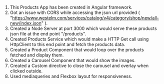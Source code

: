 1. This Products App has been created in Angular framework.
2. Got an issue with CORS while accessing the json url provided ( "https://www.westelm.com/services/catalog/v4/category/shop/new/all-new/index.json"
).
3. Created a Node Server at port 3000 which would serve these products json file at the end point "/products".
4. Created Products Service which would make a HTTP Get call using HttpClient to this end point and fetch the products data.
5. Created a Product Component that would loop over the products fetched and display them.
6. Created a Carousel Component that would show the images.
7. Created a Custom directive to close the carousel and overlay when clicked outside.
8. Used mediaqueries and Flexbox layout for responsiveness.